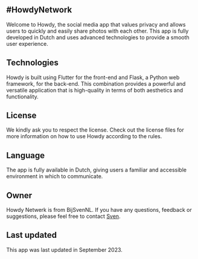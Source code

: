 #HowdyNetwork
---

Welcome to Howdy, the social media app that values privacy and allows users to quickly and easily share photos with each other. This app is fully developed in Dutch and uses advanced technologies to provide a smooth user experience.

## Technologies
Howdy is built using Flutter for the front-end and Flask, a Python web framework, for the back-end. This combination provides a powerful and versatile application that is high-quality in terms of both aesthetics and functionality.

## License
We kindly ask you to respect the license. Check out the license files for more information on how to use Howdy according to the rules.

## Language
The app is fully available in Dutch, giving users a familiar and accessible environment in which to communicate.

## Owner
Howdy Netwerk is from BijSvenNL. If you have any questions, feedback or suggestions, please feel free to contact [Sven](mailto:mail@bijsven.nl).

## Last updated
This app was last updated in September 2023.